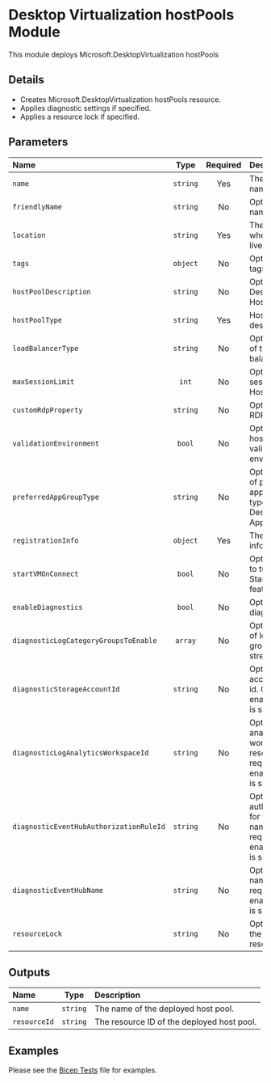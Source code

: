 # Desktop Virtualization hostPools Module

This module deploys Microsoft.DesktopVirtualization hostPools

## Details

- Creates Microsoft.DesktopVirtualization hostPools resource.
- Applies diagnostic settings if specified.
- Applies a resource lock if specified.

## Parameters

| Name                                    | Type     | Required | Description                                                                                                             |
| :-------------------------------------- | :------: | :------: | :---------------------------------------------------------------------------------------------------------------------- |
| `name`                                  | `string` | Yes      | The resource name.                                                                                                      |
| `friendlyName`                          | `string` | No       | Optional. Friendly name of HostPool.                                                                                    |
| `location`                              | `string` | Yes      | The geo-location where the resource lives.                                                                              |
| `tags`                                  | `object` | No       | Optional. Resource tags.                                                                                                |
| `hostPoolDescription`                   | `string` | No       | Optional. Description for HostPool.                                                                                     |
| `hostPoolType`                          | `string` | Yes      | HostPool type for desktop.                                                                                              |
| `loadBalancerType`                      | `string` | No       | Optional. The type of the load balancer.                                                                                |
| `maxSessionLimit`                       | `int`    | No       | Optional. The max session limit of HostPool.                                                                            |
| `customRdpProperty`                     | `string` | No       | Optional. Custom RDP Property.                                                                                          |
| `validationEnvironment`                 | `bool`   | No       | Optional. Flag the host pool as a validation environment.                                                               |
| `preferredAppGroupType`                 | `string` | No       | Optional. The type of preferred application group type, default to Desktop Application Group.                           |
| `registrationInfo`                      | `object` | Yes      | The registration info of HostPool.                                                                                      |
| `startVMOnConnect`                      | `bool`   | No       | Optional. The flag to turn on/off StartVMOnConnect feature.                                                             |
| `enableDiagnostics`                     | `bool`   | No       | Optional. Enable diagnostic logging.                                                                                    |
| `diagnosticLogCategoryGroupsToEnable`   | `array`  | No       | Optional. The name of log category groups that will be streamed.                                                        |
| `diagnosticStorageAccountId`            | `string` | No       | Optional. Storage account resource id. Only required if enableDiagnostics is set to true.                               |
| `diagnosticLogAnalyticsWorkspaceId`     | `string` | No       | Optional. Log analytics workspace resource id. Only required if enableDiagnostics is set to true.                       |
| `diagnosticEventHubAuthorizationRuleId` | `string` | No       | Optional. Event hub authorization rule for the Event Hubs namespace. Only required if enableDiagnostics is set to true. |
| `diagnosticEventHubName`                | `string` | No       | Optional. Event hub name. Only required if enableDiagnostics is set to true.                                            |
| `resourceLock`                          | `string` | No       | Optional. Specify the type of resource lock.                                                                            |

## Outputs

| Name         | Type     | Description                                |
| :----------- | :------: | :----------------------------------------- |
| `name`       | `string` | The name of the deployed host pool.        |
| `resourceId` | `string` | The resource ID of the deployed host pool. |

## Examples

Please see the [Bicep Tests](test/main.test.bicep) file for examples.